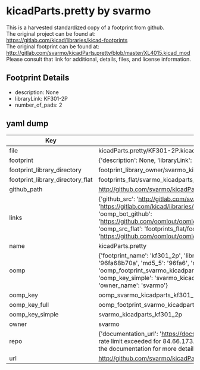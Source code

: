 # kicadParts.pretty by svarmo  
This is a harvested standardized copy of a footprint from github.  
The original project can be found at:  
https://gitlab.com/kicad/libraries/kicad-footprints  
The original footprint can be found at:
http://gitlab.com/svarmo/kicadParts.pretty/blob/master/XL4015.kicad_mod
Please consult that link for additional, details, files, and license information.  
## Footprint Details
* description: None  
* libraryLink: KF301-2P  
* number_of_pads: 2  
## yaml dump  
| Key | Value |  
| --- | --- |  
| file | kicadParts.pretty/KF301-2P.kicad_mod |  
| footprint | {'description': None, 'libraryLink': 'KF301-2P', 'number_of_pads': 2} |  
| footprint_library_directory | footprint_library_owner/svarmo_kicadParts.pretty |  
| footprint_library_directory_flat | footprints_flat/svarmo_kicadparts_kf301_2p/working |  
| github_path | http://github.com/svarmo/kicadParts.pretty/blob/master/KF301-2P.kicad_mod |  
| links | {'github_src': 'http://gitlab.com/svarmo/kicadParts.pretty/blob/master/XL4015.kicad_mod', 'github_src_repo': 'https://gitlab.com/kicad/libraries/kicad-footprints', 'oomp_bot': 'footprints/svarmo_kicadparts_kf301_2p/working', 'oomp_bot_github': 'https://github.com/oomlout/oomlout_oomp_footprint_bot/tree/main/footprints/svarmo_kicadparts_kf301_2p/working', 'oomp_src_flat': 'footprints_flat/footprints_flat/svarmo_kicadparts_kf301_2p/working', 'oomp_src_flat_github': 'https://github.com/oomlout/oomlout_oomp_footprint_src/tree/main/footprints_flat/svarmo_kicadparts_kf301_2p/working'} |  
| name | kicadParts.pretty |  
| oomp | {'footprint_name': 'kf301_2p', 'library_name': 'kicadparts', 'md5': '96fa68b70add49eef4dc4b69b0e3f5e1', 'md5_10': '96fa68b70a', 'md5_5': '96fa6', 'md5_6': '96fa68', 'oomp_key': 'oomp_svarmo_kicadparts_kf301_2p', 'oomp_key_extra': 'oomp_footprint_svarmo_kicadparts_kf301_2p', 'oomp_key_full': 'oomp_footprint_svarmo_kicadparts_kf301_2p_96fa68', 'oomp_key_simple': 'svarmo_kicadparts_kf301_2p', 'original_filename': 'kicadParts.pretty/KF301-2P.kicad_mod', 'owner_name': 'svarmo'} |  
| oomp_key | oomp_svarmo_kicadparts_kf301_2p |  
| oomp_key_full | oomp_footprint_svarmo_kicadparts_kf301_2p |  
| oomp_key_simple | svarmo_kicadparts_kf301_2p |  
| owner | svarmo |  
| repo | {'documentation_url': 'https://docs.github.com/rest/overview/resources-in-the-rest-api#rate-limiting', 'message': "API rate limit exceeded for 84.66.173.59. (But here's the good news: Authenticated requests get a higher rate limit. Check out the documentation for more details.)"} |  
| url | http://github.com/svarmo/kicadParts.pretty |  


